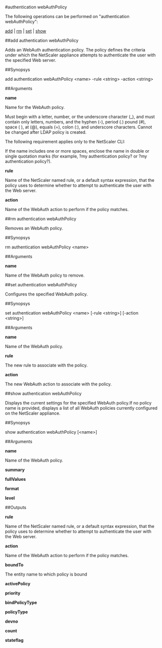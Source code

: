 #authentication webAuthPolicy

The following operations can be performed on "authentication webAuthPolicy":


[add](#add-authentication-webauthpolicy) | [rm](#rm-authentication-webauthpolicy) | [set](#set-authentication-webauthpolicy) | [show](#show-authentication-webauthpolicy)

##add authentication webAuthPolicy

Adds an WebAuth authentication policy. The policy defines the criteria under which the NetScaler appliance attempts to authenticate the user with the specified Web server.


##Synopsys

add authentication webAuthPolicy &lt;name> -rule &lt;string> -action &lt;string>


##Arguments

<b>name</b>
Name for the WebAuth policy. 
Must begin with a letter, number, or the underscore character (_), and must contain only letters, numbers, and the hyphen (-), period (.) pound (#), space ( ), at (@), equals (=), colon (:), and underscore characters. Cannot be changed after LDAP policy is created.
The following requirement applies only to the NetScaler CLI:
If the name includes one or more spaces, enclose the name in double or single quotation marks (for example, ?my authentication policy? or ?my authentication policy?).

<b>rule</b>
Name of the NetScaler named rule, or a default syntax expression, that the policy uses to determine whether to attempt to authenticate the user with the Web server.

<b>action</b>
Name of the WebAuth action to perform if the policy matches.



##rm authentication webAuthPolicy

Removes an WebAuth policy.


##Synopsys

rm authentication webAuthPolicy &lt;name>


##Arguments

<b>name</b>
Name of the WebAuth policy to remove.



##set authentication webAuthPolicy

Configures the specified WebAuth policy.


##Synopsys

set authentication webAuthPolicy &lt;name> [-rule &lt;string>] [-action &lt;string>]


##Arguments

<b>name</b>
Name of the WebAuth policy.

<b>rule</b>
The new rule to associate with the policy.

<b>action</b>
The new WebAuth action to associate with the policy.



##show authentication webAuthPolicy

Displays the current settings for the specified WebAuth policy.If no policy name is provided, displays a list of all WebAuth policies currently configured on the NetScaler appliance.


##Synopsys

show authentication webAuthPolicy [&lt;name>]


##Arguments

<b>name</b>
Name of the WebAuth policy.

<b>summary</b>

<b>fullValues</b>

<b>format</b>

<b>level</b>



##Outputs

<b>rule</b>
Name of the NetScaler named rule, or a default syntax expression, that the policy uses to determine whether to attempt to authenticate the user with the Web server.

<b>action</b>
Name of the WebAuth action to perform if the policy matches.

<b>boundTo</b>
The entity name to which policy is bound

<b>activePolicy</b>

<b>priority</b>

<b>bindPolicyType</b>

<b>policyType</b>

<b>devno</b>

<b>count</b>

<b>stateflag</b>



